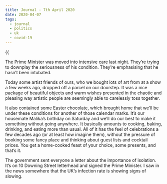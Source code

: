 ```yaml
---
title: Journal - 7th April 2020
date: 2020-04-07
tags:
  - journal
  - politics
  - uk
  - covid-19
---
```


{{<audio src="/audio/journal/medical-info.m4a" caption="An epidemiologist discusses a vaccine">}}

The Prime Minister was moved into intensive care last night. They’re trying to downplay the seriousness of his condition. They’re emphasising that he hasn’t been intubated.

Today some artist friends of ours, who we bought lots of art from at a show a few weeks ago, dropped off a parcel on our doorstep. It was a nice package of beautiful objects and warm wishes presented in the chaotic and pleasing way artistic people are seemingly able to carelessly toss together.

It also contained some Easter chocolate, which brought home that we’ll be under these conditions for another of those calendar marks. It’s our housemate Malika’s birthday on Saturday and we’ll do our best to make it something without going anywhere. It basically amounts to cooking, baking, drinking, and eating more than usual. All of it has the feel of celebrations a few decades ago (or at least how imagine them), without the pressure of booking some fancy place and thinking about guest lists and cocktail prices. You get a home-cooked feast of your choice, some presents, and that’s it.

The government sent everyone a letter about the importance of isolation. It’s on 10 Downing Street letterhead and signed the Prime Minister. I saw in the news somewhere that the UK’s infection rate is showing signs of slowing.

